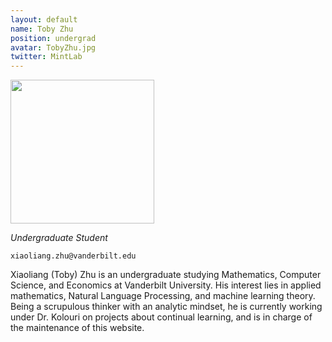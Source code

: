 ```yaml
---
layout: default
name: Toby Zhu
position: undergrad
avatar: TobyZhu.jpg
twitter: MintLab
---
```


<img width="230" src="{{site.baseurl}}/assets/images/people/{{page.avatar}}">

_Undergraduate Student_<br>

<i class="far fa-envelope"></i> `xiaoliang.zhu@vanderbilt.edu`

Xiaoliang (Toby) Zhu is an undergraduate studying Mathematics, Computer Science, and Economics at Vanderbilt University. His interest lies in applied mathematics, Natural Language Processing, and machine learning theory. Being a scrupulous thinker with an analytic mindset, he is currently working under Dr. Kolouri on projects about continual learning, and is in charge of the maintenance of this website.
